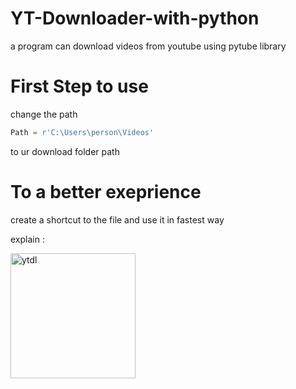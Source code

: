 # YT-Downloader-with-python
a program can download videos from youtube using pytube library



# First Step to use

change the path
```py
Path = r'C:\Users\person\Videos'
```
to ur download folder path 


# To a better exeprience 


create a shortcut to the file and use it in fastest way 

explain :

<img src="YT-Downloader-with-python/explain.gif" alt="ytdl" width="200" />
